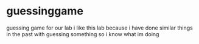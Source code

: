 # guessinggame
guessing game for our lab
i like this lab because i have done similar things in the past with guessing something so i know what im doing 